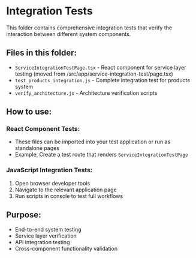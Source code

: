 # Integration Tests

This folder contains comprehensive integration tests that verify the interaction between different system components.

## Files in this folder:
- `ServiceIntegrationTestPage.tsx` - React component for service layer testing (moved from /src/app/service-integration-test/page.tsx)
- `test_products_integration.js` - Complete integration test for products system
- `verify_architecture.js` - Architecture verification scripts

## How to use:

### React Component Tests:
- These files can be imported into your test application or run as standalone pages
- Example: Create a test route that renders `ServiceIntegrationTestPage`

### JavaScript Integration Tests:
1. Open browser developer tools
2. Navigate to the relevant application page
3. Run scripts in console to test full workflows

## Purpose:
- End-to-end system testing
- Service layer verification
- API integration testing
- Cross-component functionality validation

